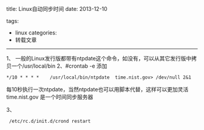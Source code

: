 title: Linux自动同步时间
date: 2013-12-10

tags: 
 - linux
categories:
 - 转载文章
---

 1、 一般的Linux发行版都带有ntpdate这个命令，如没有，可以从其它发行版中拷贝一个/usr/local/bin
 2、#crontab -e 
 添加
 ``` 
 */10 * * * *    /usr/local/bin/ntpdate  time.nist.gov> /dev/null 2&1 
 ```
 每10秒执行一次ntpdate，当然ntpdate也可以用脚本代替，这样可以更加灵活 time.nist.gov 是一个时间同步服务器 
 
 3、
```
 /etc/rc.d/init.d/crond restart
```

